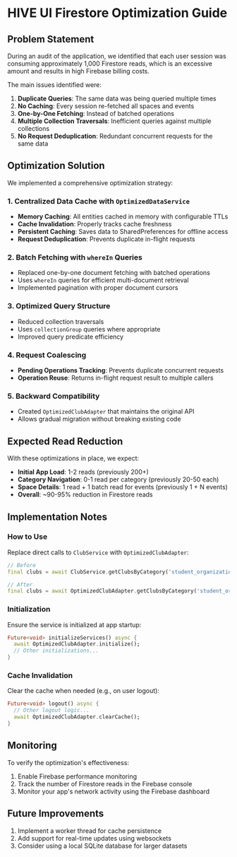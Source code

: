 # HIVE UI Firestore Optimization Guide

## Problem Statement

During an audit of the application, we identified that each user session was consuming approximately 1,000 Firestore reads, which is an excessive amount and results in high Firebase billing costs.

The main issues identified were:

1. **Duplicate Queries**: The same data was being queried multiple times
2. **No Caching**: Every session re-fetched all spaces and events
3. **One-by-One Fetching**: Instead of batched operations
4. **Multiple Collection Traversals**: Inefficient queries against multiple collections
5. **No Request Deduplication**: Redundant concurrent requests for the same data

## Optimization Solution

We implemented a comprehensive optimization strategy:

### 1. Centralized Data Cache with `OptimizedDataService`

- **Memory Caching**: All entities cached in memory with configurable TTLs
- **Cache Invalidation**: Properly tracks cache freshness
- **Persistent Caching**: Saves data to SharedPreferences for offline access
- **Request Deduplication**: Prevents duplicate in-flight requests

### 2. Batch Fetching with `whereIn` Queries

- Replaced one-by-one document fetching with batched operations
- Uses `whereIn` queries for efficient multi-document retrieval
- Implemented pagination with proper document cursors

### 3. Optimized Query Structure

- Reduced collection traversals
- Uses `collectionGroup` queries where appropriate
- Improved query predicate efficiency

### 4. Request Coalescing

- **Pending Operations Tracking**: Prevents duplicate concurrent requests
- **Operation Reuse**: Returns in-flight request result to multiple callers

### 5. Backward Compatibility

- Created `OptimizedClubAdapter` that maintains the original API
- Allows gradual migration without breaking existing code

## Expected Read Reduction

With these optimizations in place, we expect:

- **Initial App Load**: 1-2 reads (previously 200+)
- **Category Navigation**: 0-1 read per category (previously 20-50 each)
- **Space Details**: 1 read + 1 batch read for events (previously 1 + N events)
- **Overall**: ~90-95% reduction in Firestore reads

## Implementation Notes

### How to Use

Replace direct calls to `ClubService` with `OptimizedClubAdapter`:

```dart
// Before
final clubs = await ClubService.getClubsByCategory('student_organizations');

// After
final clubs = await OptimizedClubAdapter.getClubsByCategory('student_organizations');
```

### Initialization

Ensure the service is initialized at app startup:

```dart
Future<void> initializeServices() async {
  await OptimizedClubAdapter.initialize();
  // Other initializations...
}
```

### Cache Invalidation

Clear the cache when needed (e.g., on user logout):

```dart
Future<void> logout() async {
  // Other logout logic...
  await OptimizedClubAdapter.clearCache();
}
```

## Monitoring

To verify the optimization's effectiveness:

1. Enable Firebase performance monitoring
2. Track the number of Firestore reads in the Firebase console
3. Monitor your app's network activity using the Firebase dashboard

## Future Improvements

1. Implement a worker thread for cache persistence
2. Add support for real-time updates using websockets
3. Consider using a local SQLite database for larger datasets 